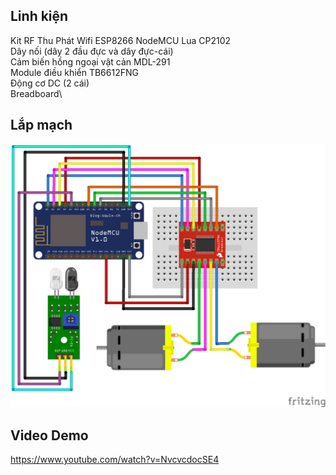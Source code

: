 ## Linh kiện
Kit RF Thu Phát Wifi ESP8266 NodeMCU Lua CP2102\
Dây nối (dây 2 đầu đực và dây đực-cái)\
Cảm biến hồng ngoại vật cản MDL-291\
Module điều khiển  TB6612FNG\
Động cơ DC (2 cái)\
Breadboard\

## Lắp mạch
![image](./LapMach.png)

## Video Demo
https://www.youtube.com/watch?v=NvcvcdocSE4